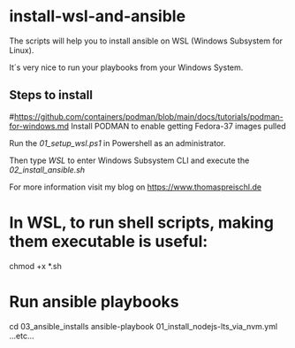 # install-wsl-and-ansible
The scripts will help you to install ansible on WSL (Windows Subsystem for Linux).

It´s very nice to run your playbooks from your Windows System.

## Steps to install

#https://github.com/containers/podman/blob/main/docs/tutorials/podman-for-windows.md
Install PODMAN to enable getting Fedora-37 images pulled


Run the *01_setup_wsl.ps1* in Powershell as an administrator.

Then type *WSL* to enter Windows Subsystem CLI and execute the *02_install_ansible.sh*

For more information visit my blog on https://www.thomaspreischl.de


# In WSL, to run shell scripts, making them executable is useful:
chmod +x *.sh


# Run ansible playbooks
cd 03_ansible_installs
ansible-playbook 01_install_nodejs-lts_via_nvm.yml
...etc...
